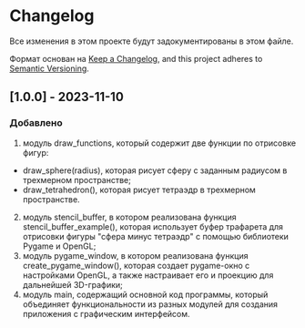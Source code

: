 # Changelog

Все изменения в этом проекте будут задокументированы в этом файле.

Формат основан на [Keep a Changelog](https://keepachangelog.com/en/1.0.0/), and this project adheres
to [Semantic Versioning](https://semver.org/spec/v2.0.0.html).

## [1.0.0] - 2023-11-10

### Добавлено
1) модуль draw_functions, который содержит две функции по отрисовке фигур:
  - draw_sphere(radius), которая рисует сферу с заданным радиусом в трехмерном пространстве;
  - draw_tetrahedron(), которая рисует тетраэдр в трехмерном пространстве.
2) модуль stencil_buffer, в котором реализована функция stencil_buffer_example(), которая использует буфер трафарета для отрисовки фигуры "сфера минус тетраэдр" с помощью библиотеки Pygame и OpenGL;
3) модуль pygame_window, в котором реализована функция create_pygame_window(), которая создает pygame-окно с настройками OpenGL, а также настраивает его и проекцию для дальнейшей 3D-графики;
4) модуль main, содержащий основной код программы, который объединяет функциональности из разных модулей для создания приложения с графическим интерфейсом.
